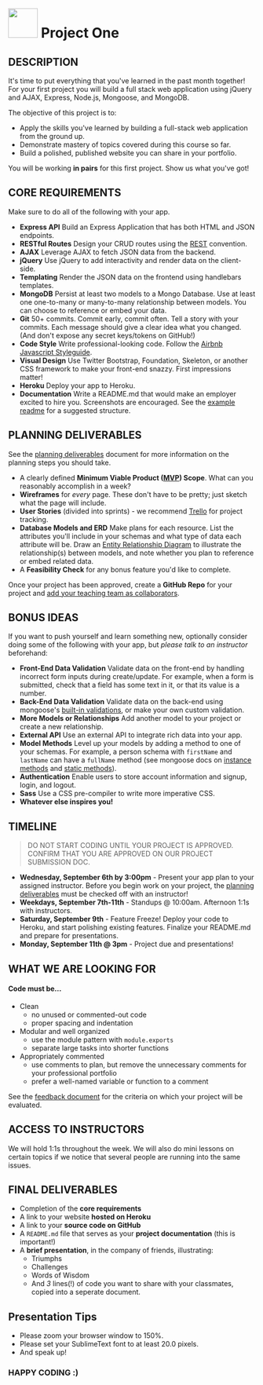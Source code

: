 # <img src="https://cloud.githubusercontent.com/assets/7833470/10423298/ea833a68-7079-11e5-84f8-0a925ab96893.png" width="60"> Project One

## DESCRIPTION

It's time to put everything that you've learned in the past month together! For your first project you will build a full stack web application using jQuery and AJAX, Express, Node.js, Mongoose, and MongoDB.

The objective of this project is to:

* Apply the skills you've learned by building a full-stack web application from the ground up.
* Demonstrate mastery of topics covered during this course so far.  
* Build a polished, published website you can share in your portfolio.  

You will be working **in pairs** for this first project. Show us what you've got!

## CORE REQUIREMENTS
Make sure to do all of the following with your app.

* **Express API** Build an Express Application that has both HTML and JSON endpoints.
* **RESTful Routes** Design your CRUD routes using the [REST](http://restfulrouting.com/mappings/resources) convention.
* **AJAX** Leverage AJAX to fetch JSON data from the backend.
* **jQuery** Use jQuery to add interactivity and render data on the client-side.  
* **Templating** Render the JSON data on the frontend using handlebars templates.  
* **MongoDB** Persist at least two models to a Mongo Database. Use at least one one-to-many or many-to-many relationship between models. You can choose to reference or embed your data.  
* **Git** 50+ commits. Commit early, commit often. Tell a story with your commits. Each message should give a clear idea what you changed. (And don't expose any secret keys/tokens on GitHub!)
* **Code Style** Write professional-looking code. Follow the [Airbnb Javascript Styleguide](https://github.com/airbnb/javascript).
* **Visual Design** Use Twitter Bootstrap, Foundation, Skeleton, or another CSS framework to make your front-end snazzy. First impressions matter!
* **Heroku** Deploy your app to Heroku.
* **Documentation** Write a README.md that would make an employer excited to hire you. Screenshots are encouraged. See the [example readme](./example-readme.md) for a suggested structure.

## PLANNING DELIVERABLES

See the [planning deliverables](./planning.md) document for more information on the planning steps you should take.
  * A clearly defined **Minimum Viable Product ([MVP](http://en.wikipedia.org/wiki/Minimum_viable_product)) Scope**. What can you reasonably accomplish in a week?
  * **Wireframes** for _every_ page. These don't have to be pretty; just sketch what the page will include.
  * **User Stories** (divided into sprints) - we recommend [Trello](https://trello.com/) for project tracking.
  * **Database Models and ERD** Make plans for each resource.  List the attributes you'll include in your schemas and what type of data each attribute will be. Draw an [Entity Relationship Diagram](https://www.google.com/search?tbm=isch&q=database%20table%20relationships%20drawing) to illustrate the relationship(s) between models, and note whether you plan to reference or embed related data.
  * A **Feasibility Check** for any bonus feature you'd like to complete.


Once your project has been approved, create a **GitHub Repo** for your project and [add your teaching team as collaborators](https://help.github.com/articles/adding-collaborators-to-a-personal-repository/).

## BONUS IDEAS  
If you want to push yourself and learn something new, optionally consider doing some of the following with your app, but *please talk to an instructor* beforehand:

* **Front-End Data Validation** Validate data on the front-end by handling incorrect form inputs during create/update. For example, when a form is submitted, check that a field has some text in it, or that its value is a number.
* **Back-End Data Validation** Validate data on the back-end using mongoose's [built-in validations](http://mongoosejs.com/docs/validation.html#built-in-validators), or make your own custom validation.
* **More Models or Relationships** Add another model to your project or create a new relationship.
* **External API** Use an external API to integrate rich data into your app.
* **Model Methods** Level up your models by adding a method to one of your schemas.  For example, a person schema with `firstName` and `lastName` can have a `fullName` method (see mongoose docs on [instance methods](http://mongoosejs.com/docs/guide.html#methods) and [static methods](http://mongoosejs.com/docs/guide.html#statics)).
* **Authentication** Enable users to store account information and signup, login, and logout.
* **Sass** Use a CSS pre-compiler to write more imperative CSS.
* **Whatever else inspires you!**

## TIMELINE

> DO NOT START CODING UNTIL YOUR PROJECT IS APPROVED. CONFIRM THAT YOU ARE APPROVED ON OUR PROJECT SUBMISSION DOC.


* **Wednesday, September 6th by 3:00pm** - Present your app plan to your assigned instructor. Before you begin work on your project, the [planning deliverables](./planning.md) must be checked off with an instructor!
* **Weekdays, September 7th-11th** - Standups @ 10:00am. Afternoon 1:1s with instructors.
* **Saturday, September 9th** - Feature Freeze! Deploy your code to Heroku, and start polishing existing features. Finalize your README.md and prepare for presentations.
* **Monday, September 11th @ 3pm** - Project due and presentations!

## WHAT WE ARE LOOKING FOR

#### Code must be...
* Clean   
  - no unused or commented-out code   
  - proper spacing and indentation  
* Modular and well organized   
  - use the module pattern with `module.exports`  
  - separate large tasks into shorter functions
* Appropriately commented
  - use comments to plan, but remove the unnecessary comments for your professional portfolio
  - prefer a well-named variable or function to a comment

See the [feedback document](./feedback.md) for the criteria on which your project will be evaluated.

## ACCESS TO INSTRUCTORS
We will hold 1:1s throughout the week. We will also do mini lessons on certain topics if we notice that several people are running into the same issues.

## FINAL DELIVERABLES

* Completion of the **core requirements**
* A link to your website **hosted on Heroku**
* A link to your **source code on GitHub**
* A `README.md` file that serves as your **project documentation** (this is important!)
* A **brief presentation**, in the company of friends, illustrating:
    - Triumphs
    - Challenges
    - Words of Wisdom
    - And _3_ lines(!) of code you want to share with your classmates, copied into a seperate document.

## Presentation Tips
* Please zoom your browser window to 150%.
* Please set your SublimeText font to at least 20.0 pixels.
* And speak up!

### HAPPY CODING :)
